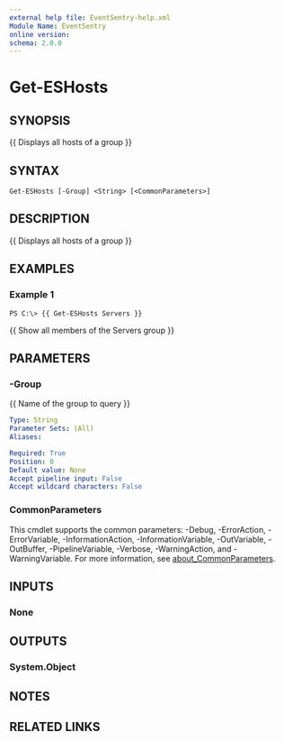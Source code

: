 ```yaml
---
external help file: EventSentry-help.xml
Module Name: EventSentry
online version:
schema: 2.0.0
---
```


# Get-ESHosts

## SYNOPSIS
{{ Displays all hosts of a group }}

## SYNTAX

```
Get-ESHosts [-Group] <String> [<CommonParameters>]
```

## DESCRIPTION
{{ Displays all hosts of a group }}

## EXAMPLES

### Example 1
```
PS C:\> {{ Get-ESHosts Servers }}
```

{{ Show all members of the Servers group }}

## PARAMETERS

### -Group
{{ Name of the group to query }}

```yaml
Type: String
Parameter Sets: (All)
Aliases:

Required: True
Position: 0
Default value: None
Accept pipeline input: False
Accept wildcard characters: False
```

### CommonParameters
This cmdlet supports the common parameters: -Debug, -ErrorAction, -ErrorVariable, -InformationAction, -InformationVariable, -OutVariable, -OutBuffer, -PipelineVariable, -Verbose, -WarningAction, and -WarningVariable. For more information, see [about_CommonParameters](http://go.microsoft.com/fwlink/?LinkID=113216).

## INPUTS

### None
## OUTPUTS

### System.Object
## NOTES

## RELATED LINKS
